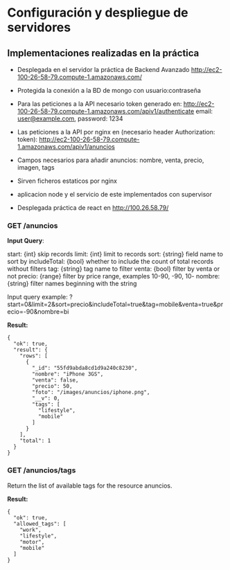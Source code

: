 
# Configuración y despliegue de servidores

## Implementaciones realizadas en la práctica
 - Desplegada en el servidor la práctica de Backend Avanzado
    http://ec2-100-26-58-79.compute-1.amazonaws.com/

 - Protegida la conexión a la BD de mongo con usuario:contraseña

 - Para las peticiones a la API necesario token generado en:
    http://ec2-100-26-58-79.compute-1.amazonaws.com/apiv1/authenticate
    email: user@example.com, password: 1234

 - Las peticiones a la API por nginx en (necesario header Authorization: token):
    http://ec2-100-26-58-79.compute-1.amazonaws.com/apiv1/anuncios  

 - Campos necesarios para añadir anuncios: nombre, venta, precio, imagen, tags
 - Sirven ficheros estaticos por nginx 
 - aplicacion node y el servicio de este implementados con supervisor

 - Desplegada práctica de react en http://100.26.58.79/



### GET /anuncios

**Input Query**:

start: {int} skip records
limit: {int} limit to records
sort: {string} field name to sort by
includeTotal: {bool} whether to include the count of total records without filters
tag: {string} tag name to filter
venta: {bool} filter by venta or not
precio: {range} filter by price range, examples 10-90, -90, 10-
nombre: {string} filter names beginning with the string

Input query example: ?start=0&limit=2&sort=precio&includeTotal=true&tag=mobile&venta=true&precio=-90&nombre=bi

**Result:** 

    {
      "ok": true,
      "result": {
        "rows": [
          {
            "_id": "55fd9abda8cd1d9a240c8230",
            "nombre": "iPhone 3GS",
            "venta": false,
            "precio": 50,
            "foto": "/images/anuncios/iphone.png",
            "__v": 0,
            "tags": [
              "lifestyle",
              "mobile"
            ]
          }
        ],
        "total": 1
      }
    }


### GET /anuncios/tags

Return the list of available tags for the resource anuncios.

**Result:** 

    {
      "ok": true,
      "allowed_tags": [
        "work",
        "lifestyle",
        "motor",
        "mobile"
      ]
    }
